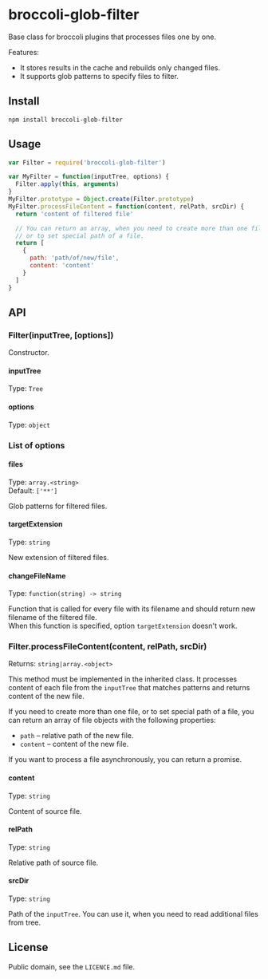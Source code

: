 # broccoli-glob-filter

Base class for broccoli plugins that processes files one by one.

Features:

* It stores results in the cache and rebuilds only changed files.
* It supports glob patterns to specify files to filter.

## Install

```
npm install broccoli-glob-filter
```

## Usage

```js
var Filter = require('broccoli-glob-filter')

var MyFilter = function(inputTree, options) {
  Filter.apply(this, arguments)
}
MyFilter.prototype = Object.create(Filter.prototype)
MyFilter.processFileContent = function(content, relPath, srcDir) {
  return 'content of filtered file'

  // You can return an array, when you need to create more than one file,
  // or to set special path of a file.
  return [
    {
      path: 'path/of/new/file',
      content: 'content'
    }
  ]
}
```

## API

### Filter(inputTree, [options])

Constructor.

#### inputTree

Type: `Tree`

#### options

Type: `object`

### List of options

#### files

Type: `array.<string>`
<br>
Default: `['**']`

Glob patterns for filtered files.

#### targetExtension

Type: `string`

New extension of filtered files.

#### changeFileName

Type: `function(string) -> string`

Function that is called for every file with its filename and should
return new filename of the filtered file.
<br>
When this function is specified, option `targetExtension` doesn't work.

### Filter.processFileContent(content, relPath, srcDir)

Returns: `string|array.<object>`

This method must be implemented in the inherited class.
It processes content of each file from the `inputTree` that matches patterns
and returns content of the new file.

If you need to create more than one file, or to set special path of a file,
you can return an array of file objects with the following properties:
* `path` &ndash; relative path of the new file.
* `content` &ndash; content of the new file.

If you want to process a file asynchronously, you can return a promise.

#### content

Type: `string`

Content of source file.

#### relPath

Type: `string`

Relative path of source file.

#### srcDir

Type: `string`

Path of the `inputTree`.
You can use it, when you need to read additional files from tree.

## License

Public domain, see the `LICENCE.md` file.


